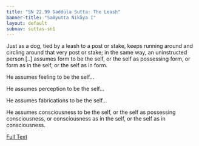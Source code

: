 ```yaml
---
title: "SN 22.99 Gaddūla Sutta: The Leash"
banner-title: "Saṁyutta Nikāya I" 
layout: default 
subnav: suttas-sn1
---
```


Just as a dog, tied by a leash to a post or stake, keeps running around and circling around that very post or stake; in the same way, an uninstructed person [..] assumes form to be the self, or the self as possessing form, or form as in the self, or the self as in form.

He assumes feeling to be the self...  

He assumes perception to be the self...  

He assumes fabrications to be the self...  

He assumes consciousness to be the self, or the self as possessing consciousness, or consciousness as in the self, or the self as in consciousness.


[Full Text](https://www.dhammatalks.org/suttas/SN/SN22_99.html)
